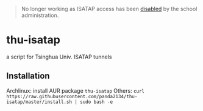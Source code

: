 > No longer working as ISATAP access has been [disabled](https://thu.services/services/#isatap) by the school administration.

# thu-isatap

a script for Tsinghua Univ. ISATAP tunnels

## Installation

Archlinux: install AUR package `thu-isatap`
Others: `curl https://raw.githubusercontent.com/panda2134/thu-isatap/master/install.sh | sudo bash -e`
